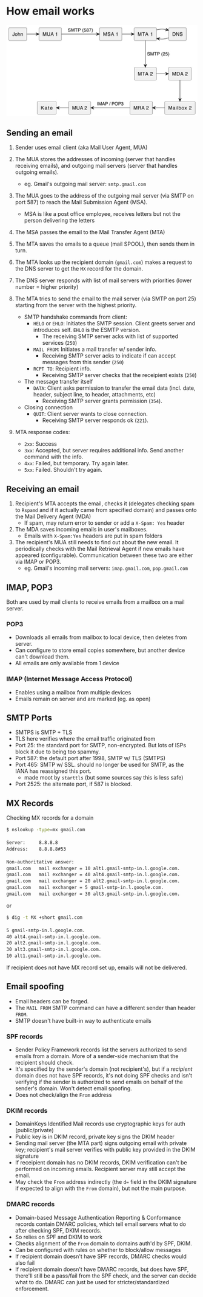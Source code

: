 # How email works

![](../../_meta/images/email-breakdown.png)

## Sending an email

1. Sender uses email client (aka Mail User Agent, MUA)
2. The MUA stores the addresses of incoming (server that handles receiving emails), and outgoing mail servers (server that handles outgoing emails).
    - eg. Gmail's outgoing mail server: `smtp.gmail.com`
3. The MUA goes to the address of the outgoing mail server (via SMTP on port 587) to reach the Mail Submission Agent (MSA).
    - MSA is like a post office employee, receives letters but not the person delivering the letters
4. The MSA passes the email to the Mail Transfer Agent (MTA)
5. The MTA saves the emails to a queue (mail SPOOL), then sends them in turn.
6. The MTA looks up the recipient domain (`gmail.com`) makes a request to the DNS server to get the `MX` record for the domain.
7. The DNS server responds with list of mail servers with priorities (lower number = higher priority)
8. The MTA tries to send the email to the mail server (via SMTP on port 25) starting from the server with the highest priority.
    - SMTP handshake commands from client:
        - `HELO` or `EHLO`: Initiates the SMTP session. Client greets server and introduces self. `EHLO` is the ESMTP version.
            - The receiving SMTP server acks with list of supported services (`250`)
        - `MAIL FROM`: Initiates a mail transfer w/ sender info.
            - Receiving SMTP server acks to indicate if can accept messages from this sender (`250`)
        - `RCPT TO`: Recipient info.
            - Receiving SMTP server checks that the receipient exists (`250`)
    - The message transfer itself
        - `DATA`: Client asks permission to transfer the email data (incl. date, header, subject line, to header, attachments, etc)
            - Receiving SMTP server grants permission (`354`).
    - Closing connection
        - `QUIT`: Client server wants to close connection.
            -  Receiving SMTP server responds ok (`221`).

9. MTA response codes:
    - `2xx`: Success
    - `3xx`: Accepted, but server requires additional info. Send another command with the info.
    - `4xx`: Failed, but temporary. Try again later.
    - `5xx`: Failed. Shouldn't try again.

## Receiving an email

1. Recipient's MTA accepts the email, checks it (delegates checking spam to `Rspamd` and if it actually came from specified domain) and passes onto the Mail Delivery Agent (MDA)
    - If spam, may return error to sender or add a `X-Spam: Yes` header
2. The MDA saves incoming emails in user's mailboxes.
    - Emails with `X-Spam:Yes` headers are put in spam folders
3. The recipient's MUA still needs to find out about the new email. It periodically checks with the Mail Retrieval Agent if new emails have appeared (configurable). Communication between these two are either via IMAP or POP3.
    - eg. Gmail's incoming mail servers: `imap.gmail.com`, `pop.gmail.com`

## IMAP, POP3

Both are used by mail clients to receive emails from a mailbox on a mail server.

### POP3
- Downloads all emails from mailbox to local device, then deletes from server.
- Can configure to store email copies somewhere, but another device can't download them.
- All emails are only available from 1 device

### IMAP (Internet Message Access Protocol)
- Enables using a mailbox from multiple devices
- Emails remain on server and are marked (eg. as open)

## SMTP Ports

- SMTPS is SMTP + TLS
- TLS here verifies where the email traffic originated from
- Port 25: the standard port for SMTP, non-encrypted. But lots of ISPs block it due to being too spammy.
- Port 587: the default port after 1998, SMTP w/ TLS (SMTPS)
- Port 465: SMTP w/ SSL. should no longer be used for SMTP, as the IANA has reassigned this port.
    - made moot by `starttls` (but some sources say this is less safe)
- Port 2525: the alternate port, if 587 is bloc­ked.

## MX Records

Checking MX records for a domain

```sh
$ nslookup -type=mx gmail.com

Server:		8.8.8.8
Address:	8.8.8.8#53

Non-authoritative answer:
gmail.com	mail exchanger = 10 alt1.gmail-smtp-in.l.google.com.
gmail.com	mail exchanger = 40 alt4.gmail-smtp-in.l.google.com.
gmail.com	mail exchanger = 20 alt2.gmail-smtp-in.l.google.com.
gmail.com	mail exchanger = 5 gmail-smtp-in.l.google.com.
gmail.com	mail exchanger = 30 alt3.gmail-smtp-in.l.google.com.
```
or

```sh
$ dig -t MX +short gmail.com

5 gmail-smtp-in.l.google.com.
40 alt4.gmail-smtp-in.l.google.com.
20 alt2.gmail-smtp-in.l.google.com.
30 alt3.gmail-smtp-in.l.google.com.
10 alt1.gmail-smtp-in.l.google.com.
```

If recipient does not have MX record set up, emails will not be delivered.

## Email spoofing

- Email headers can be forged.
- The `MAIL FROM` SMTP command can have a different sender than header `FROM`.
- SMTP doesn't have built-in way to authenticate emails

### SPF records
- Sender Policy Framework records list the servers authorized to send emails from a domain. More of a sender-side mechanism that the recipient should check.
- It's specified by the sender's domain (not recipient's), but if a *recipient* domain does not have SPF records, it's not doing SPF checks and isn't verifying if the sender is authorized to send emails on behalf of the sender's domain. Won't detect email spoofing.
- Does not check/align the `From` address

### DKIM records
- DomainKeys Identified Mail records use cryptographic keys for auth (public/private)
- Public key is in DKIM record, private key signs the DKIM header
- Sending mail server (the MTA part) signs outgoing email with private key; recipient's mail server verifies with public key provided in the DKIM signature
- If receipient domain has no DKIM records, DKIM verification can't be performed on incoming emails. Recipient server may still accept the email.
- May check the `From` address indirectly (the `d=` field in the DKIM signature if expected to align with the `From` domain), but not the main purpose.

### DMARC records
- Domain-based Message Authentication Reporting & Conformance records contain DMARC policies, which tell email servers what to do after checking SPF, DKIM records.
- So relies on SPF and DKIM to work
- Checks alignment of the `From` domain to domains auth'd by SPF, DKIM.
- Can be configured with rules on whether to block/allow messages
- If recipient domain doesn't have SPF records, DMARC checks would also fail
- If recipient domain doesn't have  DMARC records, but does have SPF, there'll still be a pass/fail from the SPF check, and the server can decide what to do. DMARC can just be used for stricter/standardized enforcement.